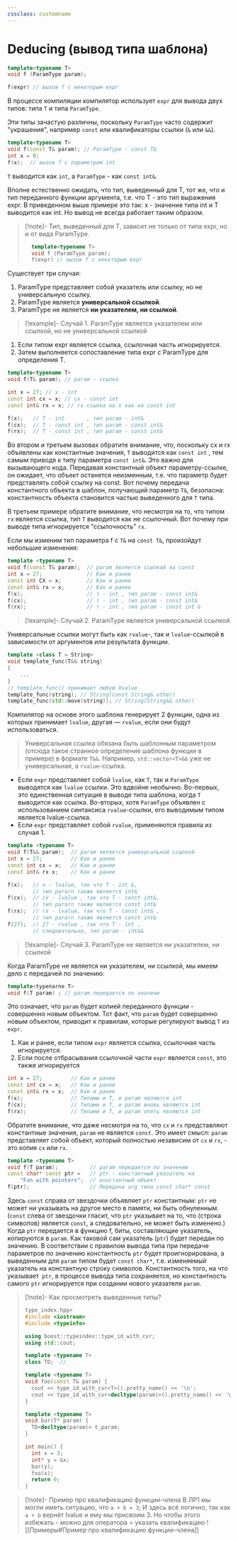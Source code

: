 ```yaml
---
cssclass: customname
---
```

# Deducing (вывод типа шаблона)


```cpp
template<typename Т>
void f (ParamType param);

f(expr) // вызов f с некоторым expr
```
В процессе компиляции компилятор использует `expr` для вывода двух типов: типа `Т` и типа `ParamType`. 

Эти типы зачастую различны, поскольку `ParamType` часто содержит "украшения", например `const` или квалификаторы ссылки (`&` или `&&`).

```cpp
template<typename T>
void f(const T& param); // ParamType - const T&
int x = 0;
f(x);  // вызов f с параметром int
```

`Т` выводится как `int`, а `ParamType` - как `const int&`.

Вполне естественно ожидать, что тип, выведенный для Т, тот же, что и тип переданного функции аргумента, т.е. что Т - это тип выражения expr. В приведенном выше примере это так: х - значение типа int и Т выводится как int. Но вывод не всегда работает таким образом.

> [!note]- Тип, выведенный для T, зависит не только от типа expr, но и от вида ParamType. 
> 
> ```cpp
> 	template<typename Т>
> 	void f (ParamType param);
> 	f(expr) // вызов f с некоторым expr
> ```

Существует три случая:
1. ParamType представляет собой указатель или ссылку, но не универсальную ссылку.
2. ParamType является **универсальной ссылкой**.
3. ParamType не является **ни указателем, ни ссылкой**.

> [!example]- Случай 1. ParamType является указателем или ссылкой, но не универсальной ссылкой
1. Если типом expr является ссылка, ссылочная часть игнорируется.
2. Затем выполняется сопоставление типа expr с ParamType для определения T.
```cpp hl:2
template<typename T>
void f(T& param); // param - ссылка

int x = 27; // x - int
const int cx = x; // cx - const int
const int& rx = x; // rx ссылка на x как на const int

f(х);   // Т - int       , тип param - int&
f(cx);  // Т - const int , тип param - coпst int&
f(rx);  // Т - const int , тип param - const int&
```

Во втором и третьем вызовах обратите внимание, что, поскольку сх и rx объявлены как константные значения, `Т` выводится как `const int` , тем самым приводя к типу параметра `const int&`. Это важно для вызывающего кода. Передавая константный объект параметру-ссылке, он ожидает, что объект останется неизменным, т.е. что параметр будет представлять собой ссылку на const. Вот почему передача константного объекта в шаблон, получающий параметр `Т&`, безопасна: константность объекта становится частью выведенного для `Т` типа.

В третьем примере обратите внимание, что несмотря на то, что типом `rx` является ссылка, тип `T` выводится как не ссылочный. Вот почему при выводе типа игнорируется "ссылочность" `rx`.

Если мы изменим тип параметра f с `Т&` на `const Т&`, произойдут небольшие изменения:

```cpp hl:2
template <typename Т>
void f(const Т& param);  // param является ссыпкой на const
int х = 27;              // Как и ранее
const int СХ = х;        // Как и ранее
const int& rx = х;       // Как и ранее
f(х);                    // т - int , тип param - const int&
f(сх);                   // т - int , тип param - const int&
f(rx);                   // т - int , тип param - const int &
```

> [!example]- Случай 2. ParamType является универсальной ссылкой

Универсальные ссылки могут быть как `rvalue`-, так и `lvalue`-ссылкой в зависимости от аргументов или результата функции. 
```cpp
template <class T = String> 
void template_func(T&& string)
{
	...
}
// template_func() принимает любую Xvalue
template_func(string); // String(const String& other)
template_func(std::move(string)); // String(String&& other)
```

Компилятор на основе этого шаблона генерирует 2 функции, одна из которых принимает `lvalue`, другая — `rvalue`, если они будут использоваться.

> Универсальная ссылка обязана быть шаблонным параметром (отсюда такое странное определение шаблона функции в примере) в формате `T&&`. Например, `std::vector<T>&&` уже не универсальная, а `rvalue`-ссылка.

- Если `expr` представляет собой `lvalue`, как `Т`, так и `ParamType` выводятся как `lvаluе` ссылки. Это вдвойне необычно. Во-первых, это единственная ситуация в выводе типа шаблона, когда `Т` выводится как ссылка. Во-вторых, хотя `ParamType` объявлен с использованием синтаксиса `rvаluе`-ссылки, его выводимым типом является lvаluе-ссылка.
- Если `expr` представляет собой `rvalue`, применяются правила из случая 1.
```cpp
template <typename Т>
void f(T&& param);  // param является универсальной ссылкой
int х = 27;         // Как и ранее
const int сх = х;   // Как и ранее
const int& rx х;    // Как и ранее

f(х);   // х - lvalue, так что Т - iпt &,
        // тип pararn также является iпt&
f(сх);  // сх - lvalue , так что Т - const iпt&,
        // тип pararn также является coпst iпt&
f(rx);  // rx - lvalue, так что Т - const iпt& ,
        // тип pararn также является const iпt&
f(27);  // 27 - rvalue , так что Т - int ,
        // следовательно, тип param - iпt&&
```

> [!example]- Случай 3. ParamType не является ни указателем, ни ссылкой

Когда PararnType не является ни указателем, ни ссылкой, мы имеем дело с передачей по значению:
```cpp
template<typeпarne Т>
void f(T param) ; // param передается по значени

```
Это означает, что `param` будет копией переданного функции - совершенно новым объектом. Тот факт, что `param` будет совершенно новым объектом, приводит к правилам, которые регулируют вывод `Т` из `expr`.

1. Как и ранее, если типом `expr` является ссылка, ссылочная часть игнорируется.
2. Если после отбрасывания ссылочной части `expr` является `const`, это также игнорируется
```cpp
int х = 27;         // Как и ранее
const int сх = х;   // Как и ранее
const int& rx = х;  // Как и ранее
f(х);               // Типами и Т, и param являются int
f(сх);              // Типами и Т, и param вновь являются iпt
f(rx);              // Типами и Т, и param опять являются iпt 
```

Обратите внимание, что даже несмотря на то, что `сх` и `rx` представляют константные значения, `param` не является `coпst`. Это имеет смысл: `param` представляет собой объект, который полностью независим от `сх` и `rx`, - это копия `сх` или `rx`.

```cpp
template <typename Т>
void f(Т param);          // param передается по значению
const char* const ptr =   // ptr - константный указатель на
    "Fun with pointers";  // константный объект
f(ptr);                   // Передача arg типа const char* const
```

Здесь `const` справа от звездочки объявляет `ptr` константным: `ptr` не может ни указывать на другое место в памяти, ни быть обнуленным. (`const` слева от звездочки гласит, что `ptr` указывает на то, что (строка символов) является `const`, а следовательно, не может быть изменено.) Когда `ptr` передается в функцию f, биты, составляющие указатель, копируются в `param`. Как таковой сам указатель (`ptr`) будет передан по значению. В соответствии с правилом вывода типа при передаче параметров по значению константность `ptr` будет проигнорирована, а выведенным для `param` типом будет `const char*`, т.е. изменяемый указатель на константную строку символов. Константность того, на что указывает` ptr`, в процессе вывода типа сохраняется, но константность самого `ptr` игнорируется при создании нового указателя `param`.

> [!note]- Как просмотреть выведенные типы?
> ```cpp
> type_index.hpp>
> #include <iostream>
> #include <typeinfo>
> 
> using boost::typeindex::type_id_with_cvr;
> using std::cout;
> 
> template <typename T>
> class TD;  //
> 
> template <typename T>
> void foo(const T& param) {
>   cout << type_id_with_cvr<T>().pretty_name() << '\n';
>   cout << type_id_with_cvr<decltype(param)>().pretty_name() << '\n';
> }
> 
> template <typename T>
> void bar(T* param) {
>   TD<decltype(param)> t_param;
> }
> 
> int main() {
>   int x = 3;
>   int* y = &x;
>   bar(y);
>   foo(x);
>   return 0;
> }
> ```


> [!note]- Пример про квалификацию функции-члена
> В ЛР1 мы могли иметь ситуацию, что `a + b = 3`;
> И здесь всё логично, так как `a + b` вернёт lvalue и ему мы присвоим 3.
> Но чтобы этого избежать - можно для оператора = указать квалификацию
> ![[Примеры#Пример про квалификацию функции-члена]]

